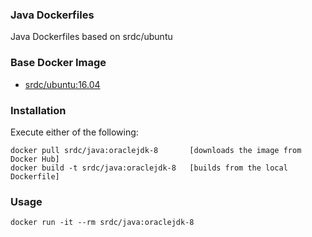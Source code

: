 ### Java Dockerfiles

Java Dockerfiles based on srdc/ubuntu

### Base Docker Image

* [srdc/ubuntu:16.04](https://hub.docker.com/r/srdc/ubuntu/)


### Installation
Execute either of the following:

    docker pull srdc/java:oraclejdk-8       [downloads the image from Docker Hub]
    docker build -t srdc/java:oraclejdk-8   [builds from the local Dockerfile]


### Usage

    docker run -it --rm srdc/java:oraclejdk-8
